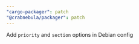 ```yaml
---
"cargo-packager": patch
"@crabnebula/packager": patch
---
```


Add `priority` and `section` options in Debian config
